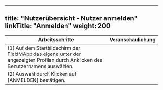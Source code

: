 
---
title: "Nutzerübersicht - Nutzer anmelden"
linkTitle: "Anmelden"
weight: 200
---

| Arbeitsschritte | Veranschaulichung |
| ------ | :-----: |
| (1) Auf dem Startbildschirm der FieldMApp das eigene unter den angezeigten Profilen durch Anklicken des Benutzernamens auswählen. |  |
| (2) Auswahl durch Klicken auf [ANMELDEN] bestätigen. |  |